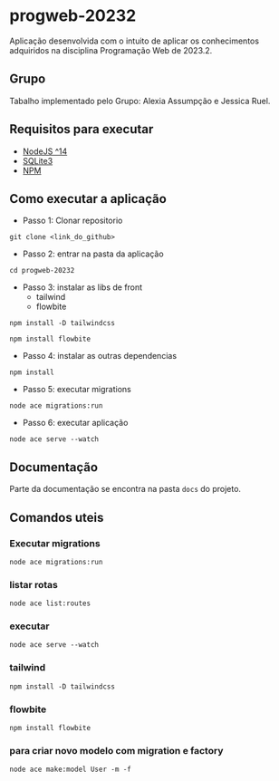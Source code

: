 # progweb-20232
Aplicação desenvolvida com o intuito de aplicar os conhecimentos adquiridos na disciplina Programação Web de 2023.2.

## Grupo
Tabalho implementado pelo Grupo: Alexia Assumpção e Jessica Ruel.


## Requisitos para executar
- [NodeJS ^14](https://nodejs.org/en/download)
- [SQLite3](https://www.sqlite.org/download.html)
- [NPM](https://www.npmjs.com/package/download)

## Como executar a aplicação
- Passo 1: Clonar repositorio
```
git clone <link_do_github>
```

- Passo 2: entrar na pasta da aplicação
```
cd progweb-20232
```

- Passo 3: instalar as libs de front
    - tailwind
    - flowbite
```
npm install -D tailwindcss
```

```
npm install flowbite
```
- Passo 4: instalar as outras dependencias
```
npm install
```
- Passo 5: executar migrations
```
node ace migrations:run
```
- Passo 6: executar aplicação
```
node ace serve --watch
```

## Documentação
Parte da documentação se encontra na pasta `docs` do projeto.

## Comandos uteis
### Executar migrations
```
node ace migrations:run
```

### listar rotas
```
node ace list:routes
```

### executar
```
node ace serve --watch
```

### tailwind
```
npm install -D tailwindcss
```

### flowbite
```
npm install flowbite
```

### para criar novo modelo com migration e factory
```
node ace make:model User -m -f
```
